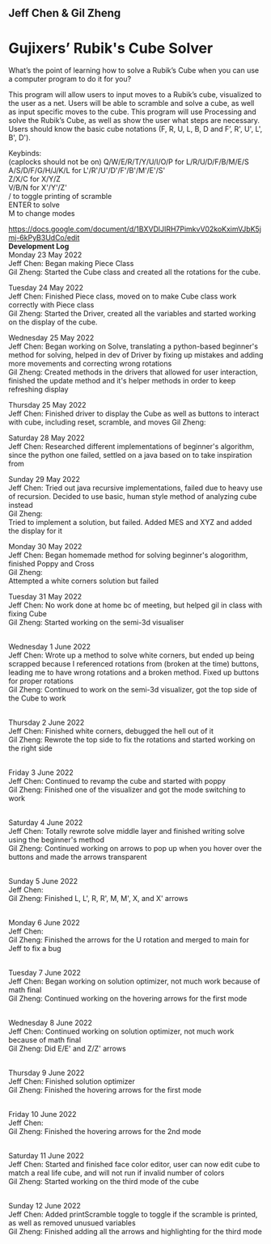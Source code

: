 ## Jeff Chen & Gil Zheng

# Gujixers’ Rubik's Cube Solver

What’s the point of learning how to solve a Rubik’s Cube when you can use a computer program to do it for you? 

This program will allow users to input moves to a Rubik’s cube, visualized to the user as a net. Users will be able to scramble and solve a cube, as well as input specific moves to the cube. This program will use Processing and solve the Rubik’s Cube, as well as show the user what steps are necessary. Users should know the basic cube notations (F, R, U, L, B, D and F’, R', U', L', B', D').

Keybinds: <br/> 
(caplocks should not be on)
Q/W/E/R/T/Y/U/I/O/P for L/R/U/D/F/B/M/E/S <br/>
A/S/D/F/G/H/J/K/L for L'/R'/U'/D'/F'/B'/M'/E'/S' <br/>
Z/X/C for X/Y/Z <br/>
V/B/N for X'/Y'/Z'<br/>
/ to toggle printing of scramble</br>
ENTER to solve<br/> 
M to change modes<br/>  


https://docs.google.com/document/d/1BXVDlJIRH7PimkvV02koKximVJbK5jmj-6kPyB3UdCo/edit <br />
 **Development Log** <br />
Monday 23 May 2022 <br />
Jeff Chen: Began making Piece Class <br />
Gil Zheng: Started the Cube class and created all the rotations for the cube. <br />

Tuesday 24 May 2022 <br />
Jeff Chen: Finished Piece class, moved on to make Cube class work correctly with Piece class <br />
Gil Zheng: Started the Driver, created all the variables and started working on the display of the cube. <br />

Wednesday 25 May 2022 <br />
Jeff Chen: Began working on Solve, translating a python-based beginner's method for solving, helped in dev of Driver by fixing up mistakes and adding more movements and correcting wrong rotations <br />
Gil Zheng: Created methods in the drivers that allowed for user interaction, finished the update method and it's helper methods in order to keep refreshing display <br />

Thursday 25 May 2022 <br />
Jeff Chen: Finished driver to display the Cube as well as buttons to interact with cube, including reset, scramble, and moves
Gil Zheng: <br />

Saturday 28 May 2022 <br />
Jeff Chen: Researched different implementations of beginner's algorithm, since the python one failed, settled on a java based on to take inspiration from <br />

Sunday 29 May 2022 <br />
Jeff Chen: Tried out java recursive implementations, failed due to heavy use of recursion. Decided to use basic, human style method of analyzing cube instead <br /> 
Gil Zheng: <br /> 
Tried to implement a solution, but failed. Added MES and XYZ and added the display for it <br />

Monday 30 May 2022 <br />
Jeff Chen: Began homemade method for solving beginner's alogorithm, finished Poppy and Cross<br /> 
Gil Zheng: <br /> 
Attempted a white corners solution but failed <br /> 

Tuesday 31 May 2022 <br />
Jeff Chen: No work done at home bc of meeting, but helped gil in class with fixing Cube<br /> 
Gil Zheng: Started working on the semi-3d visualiser <br /> 
<br /> 

Wednesday 1 June 2022 <br />
Jeff Chen: Wrote up a method to solve white corners, but ended up being scrapped because I referenced rotations from (broken at the time) buttons, leading me to have wrong rotations and a broken method. Fixed up buttons for proper rotations<br /> 
Gil Zheng: Continued to work on the semi-3d visualizer, got the top side of the Cube to work<br /> 
<br /> 

Thursday 2 June 2022 <br />
Jeff Chen: Finished white corners, debugged the hell out of it<br /> 
Gil Zheng: Rewrote the top side to fix the rotations and started working on the right side<br /> 
<br />  

Friday 3 June 2022 <br />
Jeff Chen: Continued to revamp the cube and started with poppy<br />
Gil Zheng: Finished one of the visualizer and got the mode switching to work <br /> 
<br /> 

Saturday 4 June 2022 <br/>
Jeff Chen: Totally rewrote solve middle layer and finished writing solve using the beginner's method <br/>
Gil Zheng: Continued working on arrows to pop up when you hover over the buttons and made the arrows transparent<br /> 
<br />  

Sunday 5 June 2022 <br/>
Jeff Chen: <br/>
Gil Zheng: Finished L, L', R, R', M, M', X, and X' arrows <br /> 
<br /> 

Monday 6 June 2022 <br/>
Jeff Chen: <br/>
Gil Zheng: Finished the arrows for the U rotation and merged to main for Jeff to fix a bug<br /> 
<br /> 

Tuesday 7 June 2022 <br/>
Jeff Chen: Began working on solution optimizer, not much work because of math final<br/>
Gil Zheng: Continued working on the hovering arrows for the first mode <br /> 
<br /> 

Wednesday 8 June 2022 <br/>
Jeff Chen: Continued working on solution optimizer, not much work because of math final<br/>
Gil Zheng: Did E/E' and Z/Z' arrows <br /> 
<br /> 

Thursday 9 June 2022 <br/>
Jeff Chen: Finished solution optimizer<br/>
Gil Zheng: Finished the hovering arrows for the first mode<br /> 
<br /> 

Friday 10 June 2022 <br/>
Jeff Chen:<br/>
Gil Zheng: Finished the hovering arrows for the 2nd mode<br /> 
<br /> 

Saturday 11 June 2022 <br/>
Jeff Chen: Started and finished face color editor, user can now edit cube to match a real life cube, and will not run if invalid number of colors<br/>
Gil Zheng: Started working on the third mode of the cube<br /> 
<br /> 

Sunday 12 June 2022 <br/>
Jeff Chen: Added printScramble toggle to toggle if the scramble is printed, as well as removed unusued variables<br/>
Gil Zheng: Finished adding all the arrows and highlighting for the third mode<br /> 
<br /> 
